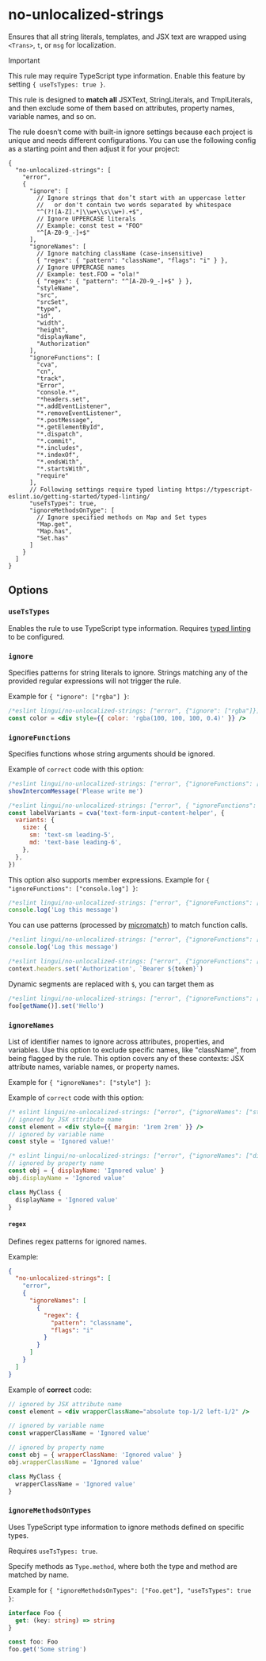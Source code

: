 # no-unlocalized-strings

Ensures that all string literals, templates, and JSX text are wrapped using `<Trans>`, `t`, or `msg` for localization.

> [!IMPORTANT]  
> This rule may require TypeScript type information. Enable this feature by setting `{ useTsTypes: true }`.

This rule is designed to **match all** JSXText, StringLiterals, and TmplLiterals, and then exclude some of them based on attributes, property names, variable names, and so on.

The rule doesn’t come with built-in ignore settings because each project is unique and needs different configurations. You can use the following config as a starting point and then adjust it for your project:

<!-- prettier-ignore -->
```json5
{
  "no-unlocalized-strings": [
    "error",
    {
      "ignore": [
        // Ignore strings that don’t start with an uppercase letter
        //   or don't contain two words separated by whitespace
        "^(?![A-Z].*|\\w+\\s\\w+).+$",
        // Ignore UPPERCASE literals
        // Example: const test = "FOO"
        "^[A-Z0-9_-]+$"
      ],
      "ignoreNames": [
        // Ignore matching className (case-insensitive)
        { "regex": { "pattern": "className", "flags": "i" } },
        // Ignore UPPERCASE names
        // Example: test.FOO = "ola!"
        { "regex": { "pattern": "^[A-Z0-9_-]+$" } },
        "styleName",
        "src",
        "srcSet",
        "type",
        "id",
        "width",
        "height",
        "displayName",
        "Authorization"
      ],
      "ignoreFunctions": [
        "cva",
        "cn",
        "track",
        "Error",
        "console.*",
        "*headers.set",
        "*.addEventListener",
        "*.removeEventListener",
        "*.postMessage",
        "*.getElementById",
        "*.dispatch",
        "*.commit",
        "*.includes",
        "*.indexOf",
        "*.endsWith",
        "*.startsWith",
        "require"
      ],
      // Following settings require typed linting https://typescript-eslint.io/getting-started/typed-linting/
      "useTsTypes": true,
      "ignoreMethodsOnType": [
        // Ignore specified methods on Map and Set types
        "Map.get",
        "Map.has",
        "Set.has"
      ]
    }
  ]
}
```

## Options

### `useTsTypes`

Enables the rule to use TypeScript type information. Requires [typed linting](https://typescript-eslint.io/getting-started/typed-linting/) to be configured.

### `ignore`

Specifies patterns for string literals to ignore. Strings matching any of the provided regular expressions will not trigger the rule.

Example for `{ "ignore": ["rgba"] }`:

```jsx
/*eslint lingui/no-unlocalized-strings: ["error", {"ignore": ["rgba"]}]*/
const color = <div style={{ color: 'rgba(100, 100, 100, 0.4)' }} />
```

### `ignoreFunctions`

Specifies functions whose string arguments should be ignored.

Example of `correct` code with this option:

```js
/*eslint lingui/no-unlocalized-strings: ["error", {"ignoreFunctions": ["showIntercomMessage"]}]*/
showIntercomMessage('Please write me')

/*eslint lingui/no-unlocalized-strings: ["error", { "ignoreFunctions": ["cva"] }]*/
const labelVariants = cva('text-form-input-content-helper', {
  variants: {
    size: {
      sm: 'text-sm leading-5',
      md: 'text-base leading-6',
    },
  },
})
```

This option also supports member expressions. Example for `{ "ignoreFunctions": ["console.log"] }`:

```js
/*eslint lingui/no-unlocalized-strings: ["error", {"ignoreFunctions": ["console.log"]}]*/
console.log('Log this message')
```

You can use patterns (processed by [micromatch](https://www.npmjs.com/package/micromatch)) to match function calls.

```js
/*eslint lingui/no-unlocalized-strings: ["error", {"ignoreFunctions": ["console.*"]}]*/
console.log('Log this message')
```

```js
/*eslint lingui/no-unlocalized-strings: ["error", {"ignoreFunctions": ["*.headers.set"]}]*/
context.headers.set('Authorization', `Bearer ${token}`)
```

Dynamic segments are replaced with `$`, you can target them as

```js
/*eslint lingui/no-unlocalized-strings: ["error", {"ignoreFunctions": ["foo.$.set"]}]*/
foo[getName()].set('Hello')
```

### `ignoreNames`

List of identifier names to ignore across attributes, properties, and variables. Use this option to exclude specific names, like "className", from being flagged by the rule. This option covers any of these contexts: JSX attribute names, variable names, or property names.

Example for `{ "ignoreNames": ["style"] }`:

Example of `correct` code with this option:

```jsx
/* eslint lingui/no-unlocalized-strings: ["error", {"ignoreNames": ["style"]}] */
// ignored by JSX sttribute name
const element = <div style={{ margin: '1rem 2rem' }} />
// ignored by variable name
const style = 'Ignored value!'

/* eslint lingui/no-unlocalized-strings: ["error", {"ignoreNames": ["displayName"]}] */
// ignored by property name
const obj = { displayName: 'Ignored value' }
obj.displayName = 'Ignored value'

class MyClass {
  displayName = 'Ignored value'
}
```

#### `regex`

Defines regex patterns for ignored names.

Example:

```json
{
  "no-unlocalized-strings": [
    "error",
    {
      "ignoreNames": [
        {
          "regex": {
            "pattern": "classname",
            "flags": "i"
          }
        }
      ]
    }
  ]
}
```

Example of **correct** code:

```jsx
// ignored by JSX attribute name
const element = <div wrapperClassName="absolute top-1/2 left-1/2" />

// ignored by variable name
const wrapperClassName = 'Ignored value'

// ignored by property name
const obj = { wrapperClassName: 'Ignored value' }
obj.wrapperClassName = 'Ignored value'

class MyClass {
  wrapperClassName = 'Ignored value'
}
```

### `ignoreMethodsOnTypes`

Uses TypeScript type information to ignore methods defined on specific types.

Requires `useTsTypes: true`.

Specify methods as `Type.method`, where both the type and method are matched by name.

Example for `{ "ignoreMethodsOnTypes": ["Foo.get"], "useTsTypes": true }`:

```ts
interface Foo {
  get: (key: string) => string
}

const foo: Foo
foo.get('Some string')
```
